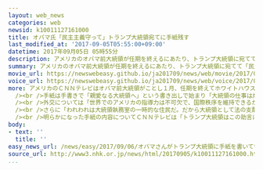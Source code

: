 ```yaml
---
layout: web_news
categories: web
newsid: k10011127161000
title: オバマ氏「民主主義守って」トランプ大統領宛てに手紙残す
last_modified_at: '2017-09-05T05:55:00+09:00'
datetime: 2017年09月05日 05時55分
description: アメリカのオバマ前大統領が任期を終えるにあたり、トランプ大統領に宛てて「民主主義を守ってほしい」などと助言をつづった手紙をホワイトハウスの執務室の机に残していたことがわかり、アメリカのメディアは「トランプ大統領はその助言に耳を傾けていない」と皮肉交じりに伝えています。
summary: アメリカのオバマ前大統領が任期を終えるにあたり、トランプ大統領に宛てて「民主主義を守ってほしい」などと助言をつづった手紙をホワイトハウスの執務室の机に残していたことがわかり、アメリカのメディアは「トランプ大統領はその助言に耳を傾けていない」と皮肉交じりに伝えています。
movie_url: https://newswebeasy.github.io/ja201709/news/web/movie/2017/09/06/k10011127161000.mp4
voice_url: https://newswebeasy.github.io/ja201709/news/web/voice/2017/09/06/k10011127161000.mp3
more: アメリカのＣＮＮテレビはオバマ前大統領がことし１月、任期を終えてホワイトハウスを離れる際、トランプ大統領に宛てて執務室の机に残した手紙のコピーを入手したとして、その内容を伝えました。<br
  /><br />手紙は手書きで「親愛なる大統領へ」という書き出しで始まり「大統領の仕事は成功に向けた青写真は何もない珍しい仕事なので、自分の助言が役に立つかわからないが」としたうえで、オバマ前大統領は後任のトランプ大統領への助言をつづっています。<br
  /><br />外交については「世界でのアメリカの指導力は不可欠で、国際秩序を維持できるかはわれわれにかかっている」として国際社会でのアメリカ大統領の役割の重要性を強調しています。<br
  /><br />さらに「われわれは大統領執務室の一時的な住民だ。だから大統領として法の支配や市民の自由など民主的な制度や伝統を守らなければならない」として民主主義を守るよう訴えています。<br
  /><br />明らかになった手紙の内容についてＣＮＮテレビは「トランプ大統領はこの助言に耳を傾けていない。オバマ前大統領はこうなることを予想していたのかもしれない」と皮肉交じりに伝えています。
body:
- text: ''
  title: ''
easy_news_url: /news/easy/2017/09/06/オバマさんがトランプ大統領に手紙を書いていた/
source_url: http://www3.nhk.or.jp/news/html/20170905/k10011127161000.html
...
```

